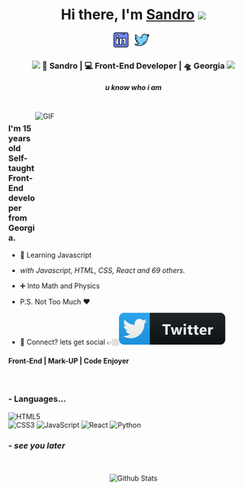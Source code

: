<div align="center">
   <h1>Hi there, I'm <a href="https://github.com/ScofieldABQ">Sandro</a> <img src="https://media.giphy.com/media/hvRJCLFzcasrR4ia7z/giphy.gif" width="24px"> </h1>

</div>

<p align='center'>
<a href="https://www.facebook.com/profile.php?id=100089226523097"><img height="30" src="https://raw.githubusercontent.com/8bithemant/8bithemant/master/linkedin.png?raw=true"></a>&nbsp;&nbsp;
<a href="https://www.youtube.com/channel/UCsB3AqfocIUn_UVjwPYIrAA"><img height="30" src="https://raw.githubusercontent.com/8bithemant/8bithemant/master/twitter.png?raw=true"></a>&nbsp;&nbsp;
 </p>

<div align="center">
<h3><img src="https://media0.giphy.com/media/4H3Ii5eLChYul9p7NL/giphy.gif?cid=ecf05e470hioj2be2vudkr0hk1di6vnp8behm8eyrzj2synn&rid=giphy.gif&ct=g" width="30"> 🙎   Sandro | 💻 Front-End Developer | 🛸 Georgia <img src="https://media0.giphy.com/media/4H3Ii5eLChYul9p7NL/giphy.gif?cid=ecf05e470hioj2be2vudkr0hk1di6vnp8behm8eyrzj2synn&rid=giphy.gif&ct=g" width="30"></h3>
</div>

 <h5 align="center">
   <i>u know who i am</i>
  </h5>
 
 
<br />
<img align="right" height="270px" width="450px" alt="GIF" src="https://media2.giphy.com/media/RbDKaczqWovIugyJmW/giphy.gif?cid=ecf05e47k31if346g017zel1q4q192hgud6zeesdmqqidy3c&rid=giphy.gif&ct=g" />
<p align="center">
  <h3> I'm 15 years old Self-taught Front-End developer from Georgia.</h3>
</p>

- 🥀 Learning Javascript

- <i>with Javascript, HTML, CSS, React and 69 others.</i>

- ➕ Into Math and Physics

- P.S. Not Too Much :heart:

- 💬 Connect? lets get social 👉🏼[<img src="https://raw.githubusercontent.com/8bithemant/8bithemant/master/svg/social/twitter.svg" >](https://twitter.com/SandroZeikidze)

 <p align="center">
  <h4> Front-End | Mark-UP | Code Enjoyer </h4>
   </p>

</p>

<br />

### - Languages...


  <!-- For more icons please follow  https://github.com/MikeCodesDotNET/ColoredBadges -->
   ![HTML5](https://img.shields.io/badge/html5-%23E34F26.svg?style=for-the-badge&logo=html5&logoColor=white)
   <br>
   ![CSS3](https://img.shields.io/badge/css3-%231572B6.svg?style=for-the-badge&logo=css3&logoColor=white)
   ![JavaScript](https://img.shields.io/badge/javascript-%23323330.svg?style=for-the-badge&logo=javascript&logoColor=%23F7DF1E)
   ![React](https://img.shields.io/badge/react-%2320232a.svg?style=for-the-badge&logo=react&logoColor=%2361DAFB)
   ![Python](https://img.shields.io/badge/python-3670A0?style=for-the-badge&logo=python&logoColor=ffdd54)

### - <i>see you later</i>

<br />

<p align="center">
        <img src="https://raw.githubusercontent.com/mayhemantt/mayhemantt/Update/svg/Bottom.svg" alt="Github Stats" />
</p>
